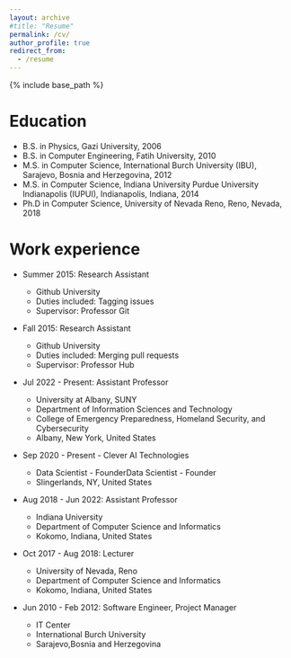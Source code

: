 ```yaml
---
layout: archive
#title: "Resume"
permalink: /cv/
author_profile: true
redirect_from:
  - /resume
---
```


{% include base_path %}




Education
======
* B.S. in Physics, Gazi University, 2006
* B.S. in Computer Engineering, Fatih University, 2010
* M.S. in Computer Science, International Burch University (IBU), Sarajevo, Bosnia and Herzegovina, 2012
* M.S. in Computer Science, Indiana University Purdue University Indianapolis (IUPUI), Indianapolis, Indiana, 2014
* Ph.D in Computer Science, University of Nevada Reno, Reno, Nevada, 2018

Work experience
======
* Summer 2015: Research Assistant
  * Github University
  * Duties included: Tagging issues
  * Supervisor: Professor Git

* Fall 2015: Research Assistant
  * Github University
  * Duties included: Merging pull requests
  * Supervisor: Professor Hub
  

* Jul 2022 - Present: Assistant Professor
  * University at Albany, SUNY 
  * Department of Information Sciences and Technology
  * College of Emergency Preparedness, Homeland Security, and Cybersecurity
  * Albany, New York, United States

* Sep 2020 - Present - Clever AI Technologies 
  * Data Scientist - FounderData Scientist - Founder
  * Slingerlands, NY, United States
  
* Aug 2018 - Jun 2022: Assistant Professor
  * Indiana University 
  * Department of Computer Science and Informatics
  * Kokomo, Indiana, United States

* Oct 2017 - Aug 2018: Lecturer
  * University of Nevada, Reno 
  * Department of Computer Science and Informatics
  * Kokomo, Indiana, United States

* Jun 2010 - Feb 2012: Software Engineer, Project Manager
  * IT Center
  * International Burch University
  * Sarajevo,Bosnia and Herzegovina
